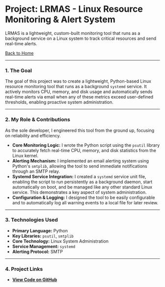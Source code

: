 # Project: LRMAS - Linux Resource Monitoring & Alert System

LRMAS is a lightweight, custom-built monitoring tool that runs as a background service on a Linux system to track critical resources and send real-time alerts.

[Back to Home](./index.md)

---

### 1. The Goal
The goal of this project was to create a lightweight, Python-based Linux resource monitoring tool that runs as a background `systemd` service. It actively monitors CPU, memory, and disk usage and automatically sends real-time alerts via email when any of these metrics exceed user-defined thresholds, enabling proactive system administration.

---

### 2. My Role & Contributions
As the sole developer, I engineered this tool from the ground up, focusing on reliability and efficiency.

* **Core Monitoring Logic:** I wrote the Python script using the `psutil` library to accurately fetch real-time CPU, memory, and disk statistics from the Linux kernel.
* **Alerting Mechanism:** I implemented an email alerting system using Python's `smtplib`, allowing the tool to send immediate notifications through an SMTP relay.
* **Systemd Service Integration:** I created a `systemd` service unit file, enabling the script to run persistently as a background daemon, start automatically on boot, and be managed like any other standard Linux service. This demonstrates a key aspect of system administration.
* **Configuration & Logging:** I designed the tool to be easily configurable and to automatically log all warning events to a local file for later review.

---

### 3. Technologies Used
* **Primary Language:** Python
* **Key Libraries:** `psutil`, `smtplib`
* **Core Technology:** Linux System Administration
* **Service Management:** `systemd`
* **Alerting Protocol:** SMTP

---

### 4. Project Links
* [**View Code on GitHub**](https://github.com/githubabhay2003/linux-resource-monitor)
